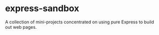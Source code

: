 # express-sandbox
A collection of mini-projects concentrated on using pure Express to build out web pages.